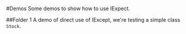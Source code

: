 #Demos
Some demos to show how to use IExpect.

##Folder 1
A demo of direct use of IExcept, we're testing a simple class `Stock`.